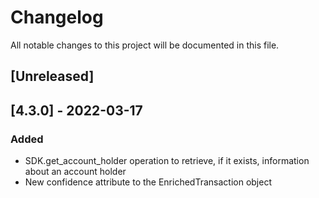 
# Changelog
All notable changes to this project will be documented in this file.

## [Unreleased]

## [4.3.0] - 2022-03-17
### Added
- SDK.get_account_holder operation to retrieve, if it exists, information about an account holder
- New confidence attribute to the EnrichedTransaction object
